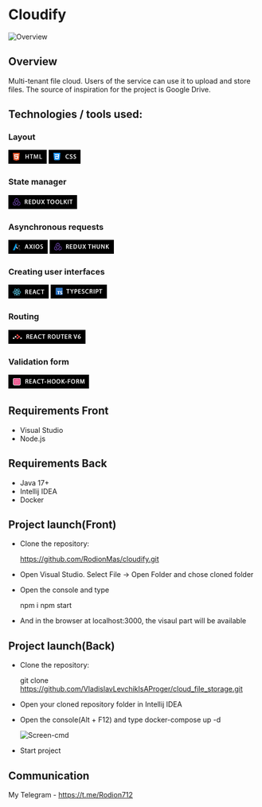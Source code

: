 # Cloudify

![Overview](https://github.com/user-attachments/assets/90c58d22-0a65-418b-b5d1-81af4bdeb2d1)


## Overview
Multi-tenant file cloud. Users of the service can use it to upload and store files. The source of inspiration for the project is Google Drive.

## Technologies / tools used:

### Layout

![alt text](html.png)
![alt text](css.png)

### State manager

![alt text](<redux toolkit.png>)

### Asynchronous requests

![alt text](axios.png)
![alt text](redux_thunk.png)

### Сreating user interfaces

![alt text](react.png)
![alt text](typescript.png)

### Routing

![alt text](react_router_v6.png)

### Validation form

![alt text](react-hook-form.png)

## Requirements Front
  + Visual Studio
  + Node.js

## Requirements Back
  + Java 17+
  + Intellij IDEA
  + Docker

## Project launch(Front)

  + Clone the repository:

    

    https://github.com/RodionMas/cloudify.git
    

  + Open Visual Studio. Select File -> Open Folder and chose cloned folder
  
  + Open the console and type
    

    npm i
    npm start
    

  + And in the browser at localhost:3000, the visaul part will be available

## Project launch(Back)

+ Clone the repository:

   

   git clone https://github.com/VladislavLevchikIsAProger/cloud_file_storage.git
   
+ Open your cloned repository folder in Intellij IDEA
  
+ Open the console(Alt + F12) and type docker-compose up -d
  
  ![Screen-cmd](https://github.com/user-attachments/assets/d8a7c78d-a070-4945-ace6-c7c71e29864b)

+ Start project

## Communication
My Telegram - https://t.me/Rodion712